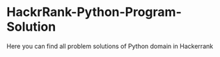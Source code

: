 # HackrRank-Python-Program-Solution
Here you can find all problem solutions of Python domain in Hackerrank
